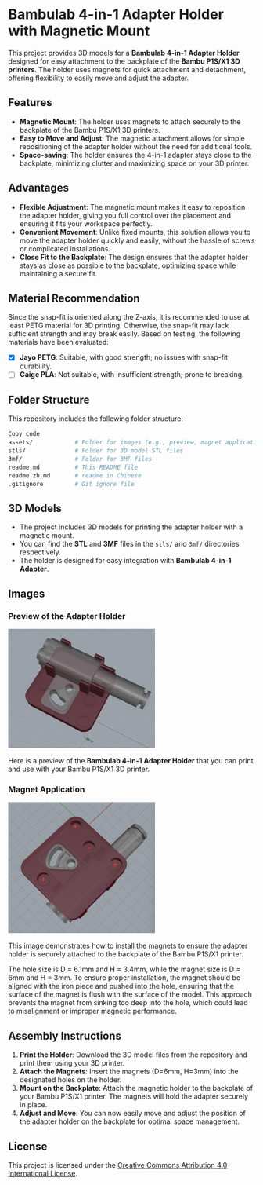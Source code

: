 # Bambulab 4-in-1 Adapter Holder with Magnetic Mount

This project provides 3D models for a **Bambulab 4-in-1 Adapter Holder** designed for easy attachment to the backplate of the **Bambu P1S/X1 3D printers**. The holder uses magnets for quick attachment and detachment, offering flexibility to easily move and adjust the adapter.

## Features

- **Magnetic Mount**: The holder uses magnets to attach securely to the backplate of the Bambu P1S/X1 3D printers.
- **Easy to Move and Adjust**: The magnetic attachment allows for simple repositioning of the adapter holder without the need for additional tools.
- **Space-saving**: The holder ensures the 4-in-1 adapter stays close to the backplate, minimizing clutter and maximizing space on your 3D printer.

## Advantages

- **Flexible Adjustment**: The magnetic mount makes it easy to reposition the adapter holder, giving you full control over the placement and ensuring it fits your workspace perfectly.
- **Convenient Movement**: Unlike fixed mounts, this solution allows you to move the adapter holder quickly and easily, without the hassle of screws or complicated installations.
- **Close Fit to the Backplate**: The design ensures that the adapter holder stays as close as possible to the backplate, optimizing space while maintaining a secure fit.

## Material Recommendation

Since the snap-fit is oriented along the Z-axis, it is recommended to use at least PETG material for 3D printing. Otherwise, the snap-fit may lack sufficient strength and may break easily. Based on testing, the following materials have been evaluated:

- [x] **Jayo PETG**: Suitable, with good strength; no issues with snap-fit durability.
- [ ] **Caige PLA**: Not suitable, with insufficient strength; prone to breaking.

## Folder Structure

This repository includes the following folder structure:

```bash
Copy code
assets/            # Folder for images (e.g., preview, magnet application)
stls/              # Folder for 3D model STL files
3mf/               # Folder for 3MF files
readme.md          # This README file
readme.zh.md       # readme in Chinese
.gitignore         # Git ignore file
```

## 3D Models

- The project includes 3D models for printing the adapter holder with a magnetic mount.
- You can find the **STL** and **3MF** files in the `stls/` and `3mf/` directories respectively.
- The holder is designed for easy integration with **Bambulab 4-in-1 Adapter**.

## Images

### Preview of the Adapter Holder
<img src="./assets/cover.jpg" width="300" alt="Adapter Holder Preview" />

Here is a preview of the **Bambulab 4-in-1 Adapter Holder** that you can print and use with your Bambu P1S/X1 3D printer.

### Magnet Application
<img src="./assets/Magnet%20Installation%20Instructions.jpg" width="300" alt="Magnet Application Introduction" />

This image demonstrates how to install the magnets to ensure the adapter holder is securely attached to the backplate of the Bambu P1S/X1 printer.

The hole size is D = 6.1mm and H = 3.4mm, while the magnet size is D = 6mm and H = 3mm. To ensure proper installation, the magnet should be aligned with the iron piece and pushed into the hole, ensuring that the surface of the magnet is flush with the surface of the model. This approach prevents the magnet from sinking too deep into the hole, which could lead to misalignment or improper magnetic performance.

## Assembly Instructions

1. **Print the Holder**: Download the 3D model files from the repository and print them using your 3D printer.
2. **Attach the Magnets**: Insert the magnets (D=6mm, H=3mm) into the designated holes on the holder.
3. **Mount on the Backplate**: Attach the magnetic holder to the backplate of your Bambu P1S/X1 printer. The magnets will hold the adapter securely in place.
4. **Adjust and Move**: You can now easily move and adjust the position of the adapter holder on the backplate for optimal space management.

## License

This project is licensed under the [Creative Commons Attribution 4.0 International License](https://creativecommons.org/licenses/by/4.0/).
